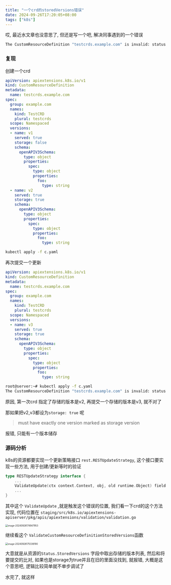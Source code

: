 ```yaml
---
title: "一个crd的storedVersions错误"
date: 2024-09-26T17:20:05+08:00
tags: ["k8s"]
---
```


哎, 最近水文章也没意思了, 但还是写一个吧, 解决同事遇到的一个错误

```bash
The CustomResourceDefinition "testcrds.example.com" is invalid: status.storedVersions[0]: Invalid value: "v1": must appear in spec.versions
```

### 复现

创建一个crd

```yaml
apiVersion: apiextensions.k8s.io/v1
kind: CustomResourceDefinition
metadata:
  name: testcrds.example.com
spec:
  group: example.com
  names:
    kind: TestCRD
    plural: testcrds
  scope: Namespaced
  versions:
  - name: v1
    served: true
    storage: false
    schema:
      openAPIV3Schema:
        type: object
        properties:
          spec:
            type: object
            properties:
              foo:
                type: string
  - name: v2
    served: true
    storage: true
    schema:
      openAPIV3Schema:
        type: object
        properties:
          spec:
            type: object
            properties:
              foo:
                type: string
```

```bash
kubectl apply -f c.yaml
```

再次提交一个更新

```yaml
apiVersion: apiextensions.k8s.io/v1
kind: CustomResourceDefinition
metadata:
  name: testcrds.example.com
spec:
  group: example.com
  names:
    kind: TestCRD
    plural: testcrds
  scope: Namespaced
  versions:
  - name: v3
    served: true
    storage: true
    schema:
      openAPIV3Schema:
        type: object
        properties:
          spec:
            type: object
            properties:
              foo:
                type: string
```

```bash
root@server:~# kubectl apply -f c.yaml 
The CustomResourceDefinition "testcrds.example.com" is invalid: status.storedVersions[0]: Invalid value: "v2": must appear in spec.versions
```

原因, 第一次crd 指定了存储的版本是v2, 再提交一个存储的版本是v3, 就不对了

那如果把v2,v3都设为`storage: true` 呢

> must have exactly one version marked as storage version

报错, 只能有一个版本储存

### 源码分析

k8s的资源都要实现一个更新策略接口 `rest.RESTUpdateStrategy`, 这个接口要实现一些方法, 用于创建/更新等时的验证

```go
type RESTUpdateStrategy interface {
	...
	ValidateUpdate(ctx context.Context, obj, old runtime.Object) field.ErrorList
	...
}
```

其中这个 `ValidateUpdate` ,就是触发这个错误的位置, 我们看一下crd的这个方法实现, 代码位置在 `staging/src/k8s.io/apiextensions-apiserver/pkg/apis/apiextensions/validation/validation.go`

<img src="https://inksnw.asuscomm.com:3001/blog/一个crd的storedVersions错误_6b28e29d2649b88dbc7e33223d4bdfff.png" alt="image-20240926174947953" style="zoom:50%;" />

继续看这个 `ValidateCustomResourceDefinitionStoredVersions`函数

<img src="https://inksnw.asuscomm.com:3001/blog/一个crd的storedVersions错误_29c68d3dbfcc65b976343a8a36a9818b.png" alt="image-20240926175336190" style="zoom:50%;" />

大意就是从资源的`Status.StoredVersions` 字段中取出存储的版本列表, 然后和将要提交的比对, 如果也是storage为true并且在旧的里面没找到, 就报错, 大概是这个意思吧, 逻辑比较简单就不单步调试了

水完了, 就这样
